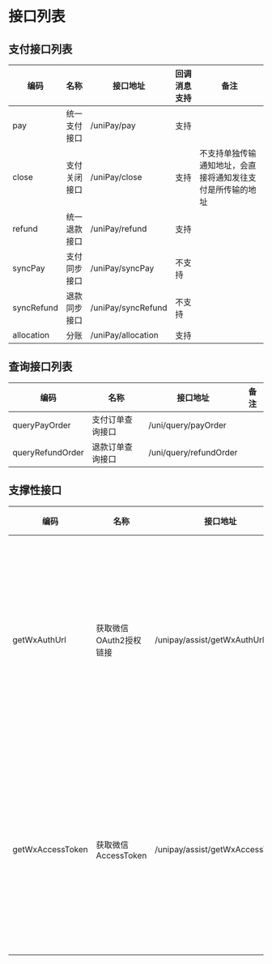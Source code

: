 # 接口列表
## 支付接口列表

| 编码         | 名称     | 接口地址               | 回调消息支持 | 备注                            |
|------------|--------|--------------------|--------|-------------------------------|
| pay        | 统一支付接口 | /uniPay/pay        | 支持     |                               |
| close      | 支付关闭接口 | /uniPay/close      | 支持     | 不支持单独传输通知地址，会直接将通知发往支付是所传输的地址 |
| refund     | 统一退款接口 | /uniPay/refund     | 支持     |                               |
| syncPay    | 支付同步接口 | /uniPay/syncPay    | 不支持    |                               |
| syncRefund | 退款同步接口 | /uniPay/syncRefund | 不支持    |                               |
| allocation | 分账     | /uniPay/allocation | 支持     |                               |

[//]: # (| transfer     | 转账     | /uniPay/transfer     | 支持     |                       |)

## 查询接口列表
| 编码               | 名称       | 接口地址                   | 备注 |
|------------------|----------|------------------------|----|
| queryPayOrder    | 支付订单查询接口 | /uni/query/payOrder    |    |
| queryRefundOrder | 退款订单查询接口 | /uni/query/refundOrder |    |

## 支撑性接口
| 编码               | 名称              | 接口地址                            | 备注                |
|------------------|-----------------|---------------------------------|-------------------|
| getWxAuthUrl     | 获取微信OAuth2授权链接  | /unipay/assist/getWxAuthUrl     | 微信使用公众号支付时会用到这个接口 |
| getWxAccessToken | 获取微信AccessToken | /unipay/assist/getWxAccessToken | 微信使用公众号支付时会用到这个接口 |

